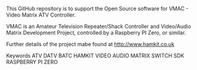This GitHub repository is to support the Open Source software for VMAC - Video Matrix ATV Controller.

VMAC is an Amateur Television Repeater/Shack Controller and Video/Audio Matrix Development Project, controlled by a Raspberry PI Zero, or similar.

Further details of the project mabe found at http://www.hamkit.co.uk

Keywords ATV DATV BATC HAMKIT VIDEO AUDIO MATRIX SWITCH SDK RASPBERRY PI ZERO

